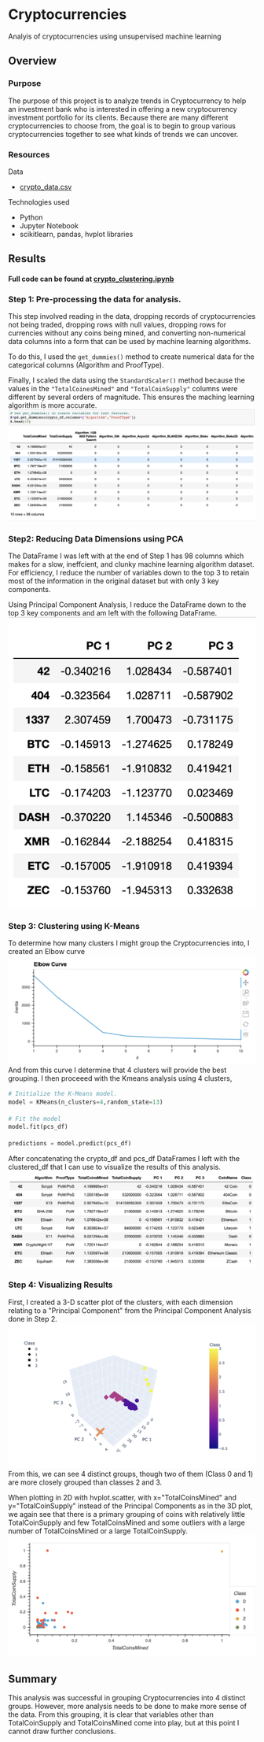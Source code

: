 # Cryptocurrencies

Analyis of cryptocurrencies using unsupervised machine learning

## Overview
### Purpose
The purpose of this project is to analyze trends in Cryptocurrency to help an investment bank who is interested in offering a new cryptocurrency investment portfolio for its clients. Because there are many different cryptocurrencies to choose from, the goal is to begin to group various cryptocurrencies together to see what kinds of trends we can uncover.

### Resources
Data 
- [crypto_data.csv](crypto_data.csv)

Technologies used
- Python
- Jupyter Notebook
- scikitlearn, pandas, hvplot libraries

## Results
#### Full code can be found at [crypto_clustering.ipynb](crypto_clustering.ipynb)

### Step 1: Pre-processing the data for analysis.
This step involved reading in the data, dropping records of cryptocurrencies not being traded, dropping rows with null values, dropping rows for currencies without any coins being mined, and converting non-numerical data columns into a form that can be used by machine learning algorithms.

To do this, I used the ```get_dummies()``` method to create numerical data for the categorical columns (Algorithm and ProofType). 

Finally, I scaled the data using the ```StandardScaler()``` method because the values in the ```"TotalCoinesMined"``` and ```"TotalCoinSupply"``` columns were different by several orders of magnitude. This ensures the maching learning algorithm is more accurate.
![crypto_df_transformed](images/crypto_df_transformed.png)

### Step2: Reducing Data Dimensions using PCA
The DataFrame I was left with at the end of Step 1 has 98 columns which makes for a slow, ineffcient, and clunky machine learning algorithm dataset. For efficiency, I reduce the number of variables down to the top 3 to retain most of the information in the original dataset but with only 3 key components.

Using Principal Component Analysis, I reduce the DataFrame down to the top 3 key components and am left with the following DataFrame.
![pcs_df](images/pcs_df.png)

### Step 3: Clustering using K-Means
To determine how many clusters I might group the Cryptocurrencies into, I created an Elbow curve
![k_curve](images/k_curve.png)
And from this curve I determine that 4 clusters will provide the best grouping. I then proceeed with the Kmeans analysis using 4 clusters, 
```python
# Initialize the K-Means model.
model = KMeans(n_clusters=4,random_state=13)

# Fit the model
model.fit(pcs_df)

predictions = model.predict(pcs_df)
```

After concatenating the crypto_df and pcs_df DataFrames I left with the clustered_df that I can use to visualize the results of this analysis.
![clustered_df](images/clustered_df.png)

### Step 4: Visualizing Results
First, I created a 3-D scatter plot of the clusters, with each dimension relating to a "Principal Component" from the Principal Component Analysis done in Step 2. 
![3D_Scatter](images/3D_Scatter.png)
From this, we can see 4 distinct groups, though two of them (Class 0 and 1) are more closely grouped than classes 2 and 3. 

When plotting in 2D with hvplot.scatter, with x="TotalCoinsMined" and y="TotalCoinSupply" instead of the Principal Components as in the 3D plot, we again see that there is a primary grouping of coins with relatively little TotalCoinSupply and few TotalCoinsMined and some outliers with a large number of TotalCoinsMined or a large TotalCoinSupply.
![hvplot.scatter](images/hv_plot.png)

## Summary
This analysis was successful in grouping Cryptocurrencies into 4 distinct groups. However, more analysis needs to be done to make more sense of the data. From this grouping, it is clear that variables other than TotalCoinSupply and TotalCoinsMined come into play, but at this point I cannot draw further conclusions. 